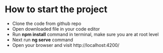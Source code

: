 # How to start the project

- Clone the code from github repo
- Open downloaded file in your code editor
- Run **npm install** command in terminal, make sure you are at root level
- Next run **ng serve** command
- Open your browser and visit http://localhost:4200/
